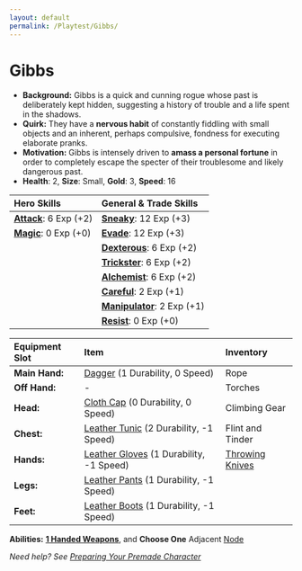 ```yaml
---
layout: default
permalink: /Playtest/Gibbs/
---
```

# Gibbs

- **Background:** Gibbs is a quick and cunning rogue whose past is deliberately kept hidden, suggesting a history of trouble and a life spent in the shadows.
- **Quirk:** They have a **nervous habit** of constantly fiddling with small objects and an inherent, perhaps compulsive, fondness for executing elaborate pranks.
- **Motivation:** Gibbs is intensely driven to **amass a personal fortune** in order to completely escape the specter of their troublesome and likely dangerous past.
- **Health**: 2, **Size**: Small, **Gold**: 3, **Speed**: 16

| **Hero Skills** | **General & Trade Skills** |
| :--- | :--- |
| **[Attack]({{site.baseurl}}/PlayerResources/Skills/Attack/#Attack)**: 6 Exp (+2) | **[Sneaky]({{site.baseurl}}/PlayerResources/Skills/Sneaky/#Sneaky)**: 12 Exp (+3) |
| **[Magic]({{site.baseurl}}/PlayerResources/Skills/Magic/#Magic)**: 0 Exp (+0) | **[Evade]({{site.baseurl}}/PlayerResources/Skills/Evade/#Evade)**: 12 Exp (+3) |
| | **[Dexterous]({{site.baseurl}}/PlayerResources/Skills/Dexterous/#Dexterous)**: 6 Exp (+2) |
| | **[Trickster]({{site.baseurl}}/PlayerResources/Skills/Trickster/#Trickster)**: 6 Exp (+2) |
| | **[Alchemist]({{site.baseurl}}/PlayerResources/Skills/Alchemist/#Alchemist)**: 6 Exp (+2) |
| | **[Careful]({{site.baseurl}}/PlayerResources/Skills/Careful/#Careful)**: 2 Exp (+1) |
| | **[Manipulator]({{site.baseurl}}/PlayerResources/Skills/Manipulator/#Manipulator)**: 2 Exp (+1) |
| | **[Resist]({{site.baseurl}}/PlayerResources/Skills/Resist/#Resist)**: 0 Exp (+0) |

| **Equipment Slot** | **Item** | **Inventory** |
| :----------------- | :------------------------------------------------------------------------------------------------------------------------ | :------------------------------------------------------------------------------------ |
| **Main Hand:** | [Dagger]({{site.baseurl}}/PlayerResources/Equipment/Weapons/Dagger/) (1 Durability, 0 Speed) | Rope |
| **Off Hand:** | - | Torches |
| **Head:** | [Cloth Cap]({{site.baseurl}}/PlayerResources/Equipment/Armor/ClothCap/) (0 Durability, 0 Speed) | Climbing Gear |
| **Chest:** | [Leather Tunic]({{site.baseurl}}/PlayerResources/Equipment/Armor/LeatherTunic/) (2 Durability, -1 Speed) | Flint and Tinder |
| **Hands:** | [Leather Gloves]({{site.baseurl}}/PlayerResources/Equipment/Armor/LeatherGloves/) (1 Durability, -1 Speed) | [Throwing Knives]({{site.baseurl}}/PlayerResources/Equipment/Weapons/ThrowingKnives/) |
| **Legs:** | [Leather Pants]({{site.baseurl}}/PlayerResources/Equipment/Armor/LeatherPants/) (1 Durability, -1 Speed) | |
| **Feet:** | [Leather Boots]({{site.baseurl}}/PlayerResources/Equipment/Armor/LeatherBoots/) (1 Durability, -1 Speed) | |

**Abilities:** **[1 Handed Weapons]({{site.baseurl}}/PlayerResources/Abilities/1HandedWeapons/#1-Handed-Weapons)**, and **Choose One** Adjacent [Node](https://raw.githubusercontent.com/SmashXanadu/Expeditions/refs/heads/main/images/HeroGridSheet.png)

*Need help? See [Preparing Your Premade Character]({{site.baseurl}}/Playtest/Prepare/)*